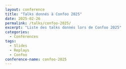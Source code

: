 ```yaml
---
layout: conference
title: "Talks donnés à Confoo 2025"
date: 2025-02-26
permalink: /talks/confoo-2025/
excerpt: "Liste des talks donnés lors de Confoo 2025"
categories:
  - Conférences
tags:
  - Slides
  - Replays
  - Confoo
conference-name: confoo-2025
---
```

